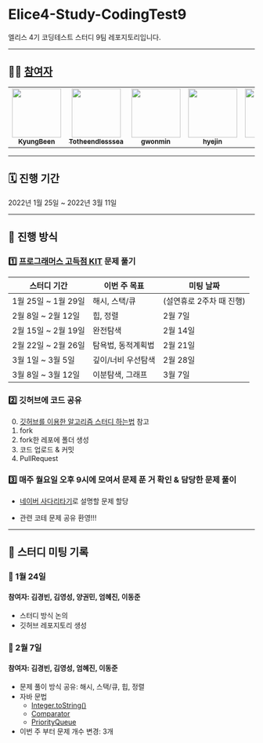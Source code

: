 # Elice4-Study-CodingTest9

엘리스 4기 코딩테스트 스터디 9팀 레포지토리입니다.

---

## 🏃🏻 [참여자](https://github.com/hyejineom-dev/elice4-Study-CodingTest9/graphs/contributors)

<table>
  <tr>
    <td align="center"><a href="https://github.com/BeenKimKr"><img src="https://avatars.githubusercontent.com/u/96720480?v=4?s=100" width="100px;" alt=""/><br /><sub><b>KyungBeen</b></td>
    <td align="center"><a href="https://github.com/Totheendlesssea"><img src="https://avatars.githubusercontent.com/u/97578230?v=4?s=100" width="100px;" alt=""/><br /><sub><b>Totheendlesssea</b></td>
    <td align="center"><a href="https://github.com/gwonmin"><img src="https://avatars.githubusercontent.com/u/65943751?v=4?s=100" width="100px;" alt=""/><br /><sub><b>gwonmin</b></td>
    <td align="center"><a href="https://github.com/hyejineom-dev"><img src="https://avatars.githubusercontent.com/u/40953167?v=4?s=100" width="100px;" alt=""/><br /><sub><b>hyejin</b></td>
    <td align="center"><a href="https://github.com/Ldj-git"><img src="https://avatars.githubusercontent.com/u/68588092?v=4?s=100" width="100px;" alt=""/><br /><sub><b>Ldj</b></td>
    </tr>
</table>

---

## 🗓 진행 기간

2022년 1월 25일 ~ 2022년 3월 11일

---

## 📐 진행 방식

### 1️⃣ [프로그래머스 고득점 KIT](https://programmers.co.kr/learn/challenges?tab=algorithm_practice_kit) 문제 풀기

| 스터디 기간         | 이번 주 목표       | 미팅 날짜                |
| ------------------- | ------------------ | ------------------------ |
| 1월 25일 ~ 1월 29일 | 해시, 스택/큐      | (설연휴로 2주차 때 진행) |
| 2월 8일 ~ 2월 12일  | 힙, 정렬           | 2월 7일                  |
| 2월 15일 ~ 2월 19일 | 완전탐색   | 2월 14일                 |
| 2월 22일 ~ 2월 26일 | 탐욕법, 동적계획법         | 2월 21일                 |
| 3월 1일 ~ 3월 5일   | 깊이/너비 우선탐색 | 2월 28일                 |
| 3월 8일 ~ 3월 12일  | 이분탐색, 그래프   | 3월 7일                  |

### 2️⃣ 깃허브에 코드 공유

0. [깃허브를 이용한 알고리즘 스터디 하는법](https://waytocse.tistory.com/59) 참고
1. fork
2. fork한 레포에 폴더 생성
3. 코드 업로드 & 커밋
4. PullRequest

### 3️⃣ 매주 월요일 오후 9시에 모여서 문제 푼 거 확인 & 담당한 문제 풀이

- [네이버 사다리타기](https://search.naver.com/search.naver?where=nexearch&sm=top_hty&fbm=1&ie=utf8&query=%EC%82%AC%EB%8B%A4%EB%A6%AC%ED%83%80%EA%B8%B0)로 설명할 문제 할당

- 관련 코테 문제 공유 환영!!!

---

## 📓 스터디 미팅 기록

### 🔸 1월 24일

#### 참여자: 김경빈, 김영성, 양권민, 엄혜진, 이동준

- 스터디 방식 논의
- 깃허브 레포지토리 생성


### 🔸 2월 7일

#### 참여자: 김경빈, 김영성, 엄혜진, 이동준

- 문제 풀이 방식 공유: 해시, 스택/큐, 힙, 정렬
- 자바 문법
  - [Integer.toString()](https://docs.oracle.com/javase/7/docs/api/java/lang/Integer.html)
  - [Comparator](https://docs.oracle.com/javase/8/docs/api/java/util/Comparator.html)
  - [PriorityQueue](https://docs.oracle.com/javase/7/docs/api/java/util/PriorityQueue.html)
- 이번 주 부터 문제 개수 변경: 3개